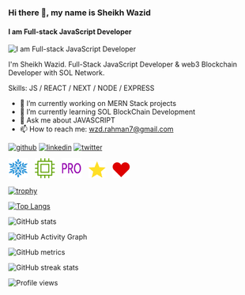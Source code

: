 ### Hi there 👋, my name is Sheikh Wazid
#### I am Full-stack JavaScript Developer
![I am Full-stack JavaScript Developer](https://twitter.com/swazidr/header_photo)

I'm Sheikh Wazid. Full-Stack JavaScript Developer & web3 Blockchain Developer with SOL Network.

Skills: JS / REACT / NEXT / NODE / EXPRESS

- 🔭 I’m currently working on MERN Stack projects 
- 🌱 I’m currently learning SOL BlockChain Development 
- 💬 Ask me about JAVASCRIPT  
- 📫 How to reach me: wzd.rahman7@gmail.com 


[<img src='https://cdn.jsdelivr.net/npm/simple-icons@3.0.1/icons/github.svg' alt='github' height='40'>](https://github.com/Wzdrahman)  [<img src='https://cdn.jsdelivr.net/npm/simple-icons@3.0.1/icons/linkedin.svg' alt='linkedin' height='40'>](https://www.linkedin.com/in/wzdr/)  [<img src='https://cdn.jsdelivr.net/npm/simple-icons@3.0.1/icons/twitter.svg' alt='twitter' height='40'>](https://twitter.com/swazidr)  

<a href='https://archiveprogram.github.com/'><img src='https://raw.githubusercontent.com/acervenky/animated-github-badges/master/assets/acbadge.gif' width='40' height='40'></a> <a href='https://docs.github.com/en/developers'><img src='https://raw.githubusercontent.com/acervenky/animated-github-badges/master/assets/devbadge.gif' width='40' height='40'></a> <a href='https://github.com/pricing'><img src='https://raw.githubusercontent.com/acervenky/animated-github-badges/master/assets/pro.gif' width='40' height='40'></a> <a href='https://stars.github.com/'><img src='https://raw.githubusercontent.com/acervenky/animated-github-badges/master/assets/starbadge.gif' width='35' height='35'></a> <a href='https://docs.github.com/en/github/supporting-the-open-source-community-with-github-sponsors'><img src='https://raw.githubusercontent.com/acervenky/animated-github-badges/master/assets/sponsorbadge.gif' width='35' height='35'></a> 

[![trophy](https://github-profile-trophy.vercel.app/?username=Wzdrahman)](https://github.com/ryo-ma/github-profile-trophy)

[![Top Langs](https://github-readme-stats.vercel.app/api/top-langs/?username=Wzdrahman)](https://github.com/anuraghazra/github-readme-stats)

![GitHub stats](https://github-readme-stats.vercel.app/api?username=Wzdrahman&show_icons=true&count_private=true)  

![GitHub Activity Graph](https://activity-graph.herokuapp.com/graph?username=Wzdrahman)  

![GitHub metrics](https://metrics.lecoq.io/Wzdrahman)  

![GitHub streak stats](https://github-readme-streak-stats.herokuapp.com/?user=Wzdrahman)  

![Profile views](https://gpvc.arturio.dev/Wzdrahman)  
